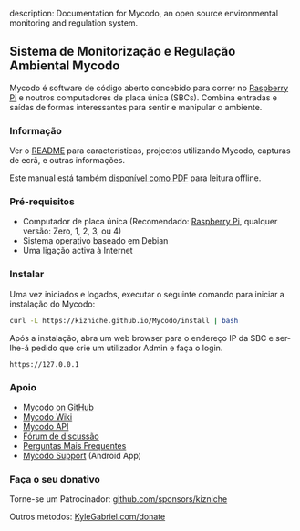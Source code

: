 description: Documentation for Mycodo, an open source environmental monitoring and regulation system.

## Sistema de Monitorização e Regulação Ambiental Mycodo

Mycodo é software de código aberto concebido para correr no [Raspberry Pi](https://en.wikipedia.org/wiki/Raspberry_Pi) e noutros computadores de placa única (SBCs). Combina entradas e saídas de formas interessantes para sentir e manipular o ambiente.

### Informação

Ver o [README](https://github.com/kizniche/Mycodo#uses) para características, projectos utilizando Mycodo, capturas de ecrã, e outras informações.

Este manual está também [disponível como PDF](https://kizniche.github.io/Mycodo/mycodo-manual.pdf) para leitura offline.

### Pré-requisitos

*   Computador de placa única (Recomendado: [Raspberry Pi](https://www.raspberrypi.org/), qualquer versão: Zero, 1, 2, 3, ou 4)
*   Sistema operativo baseado em Debian
*   Uma ligação activa à Internet

### Instalar

Uma vez iniciados e logados, executar o seguinte comando para iniciar a instalação do Mycodo:

```bash
curl -L https://kizniche.github.io/Mycodo/install | bash
```

Após a instalação, abra um web browser para o endereço IP da SBC e ser-lhe-á pedido que crie um utilizador Admin e faça o login.

```
https://127.0.0.1
```

### Apoio

*   [Mycodo on GitHub](https://github.com/kizniche/Mycodo)
*   [Mycodo Wiki](https://github.com/kizniche/Mycodo/wiki)
*   [Mycodo API](https://kizniche.github.io/Mycodo/mycodo-api.html)
*   [Fórum de discussão](https://forum.radicaldiy.com)
*   [Perguntas Mais Frequentes](https://forum.radicaldiy.com/docs?category=23&tags=mycodo)
*   [Mycodo Support](https://play.google.com/store/apps/details?id=com.mycodo.mycododocs) (Android App)

### Faça o seu donativo

Torne-se um Patrocinador: [github.com/sponsors/kizniche](https://github.com/sponsors/kizniche)

Outros métodos: [KyleGabriel.com/donate](https://kylegabriel.com/donate)
